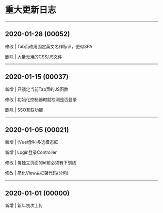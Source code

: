 # 重大更新日志

---

## 2020-01-28 (00052)

修改 | Tab页改用固定英文名作标识，更似SPA

删除 | 大量无用的CSS/JS文件

---

## 2020-01-15 (00037)

新增 | 只锁定当前Tab页的JS函数

修改 | 初始化控制器时就检测是否登录

删除 | SSO互联功能

---

## 2020-01-05 (00021)

新增 | (Vue组件)多选模态框

新增 | Login登录Controller

修改 | 每独立页面的id前必须有下划线

修改 | 简化View主框架代码(分包)

---

## 2020-01-01 (00000)

新增 | 新年初次上传
